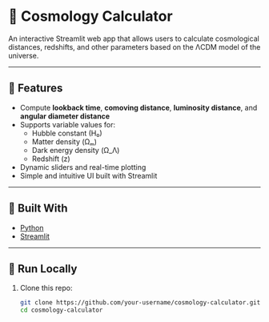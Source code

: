 # 🌌 Cosmology Calculator

An interactive Streamlit web app that allows users to calculate cosmological distances, redshifts, and other parameters based on the ΛCDM model of the universe.

---

## 🔭 Features

- Compute **lookback time**, **comoving distance**, **luminosity distance**, and **angular diameter distance**
- Supports variable values for:
  - Hubble constant (H₀)
  - Matter density (Ωₘ)
  - Dark energy density (Ω_Λ)
  - Redshift (z)
- Dynamic sliders and real-time plotting
- Simple and intuitive UI built with Streamlit

---

## 🧠 Built With

- [Python](https://www.python.org/)
- [Streamlit](https://streamlit.io/)

---

## 🚀 Run Locally

1. Clone this repo:
   ```bash
   git clone https://github.com/your-username/cosmology-calculator.git
   cd cosmology-calculator
